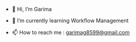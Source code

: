 - 👋 Hi, I’m Garima
<!-- - 👀 I’m interested in  -->
- 🌱 I’m currently learning Workflow Management
<!-- - 💞️ I’m looking to collaborate on business- -->
- 📫 How to reach me : garimag8599@gmail.com

<!---
Garimagupta85/Garimagupta85 is a ✨ special ✨ repository because its `README.md` (this file) appears on your GitHub profile.
You can click the Preview link to take a look at your changes.
--->
